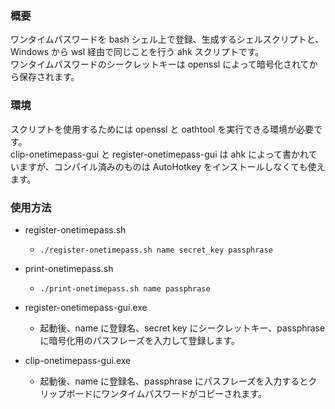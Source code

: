 ### 概要
ワンタイムパスワードを bash シェル上で登録、生成するシェルスクリプトと、Windows から wsl 経由で同じことを行う ahk スクリプトです。  
ワンタイムパスワードのシークレットキーは openssl によって暗号化されてから保存されます。

### 環境
スクリプトを使用するためには openssl と oathtool を実行できる環境が必要です。    
clip-onetimepass-gui と register-onetimepass-gui は ahk によって書かれていますが、コンパイル済みのものは AutoHotkey をインストールしなくても使えます。

### 使用方法
- register-onetimepass.sh
  - `./register-onetimepass.sh name secret_key passphrase`

- print-onetimepass.sh
  - `./print-onetimepass.sh name passphrase`

- register-onetimepass-gui.exe
  - 起動後、name に登録名、secret key にシークレットキー、passphrase に暗号化用のパスフレーズを入力して登録します。

- clip-onetimepass-gui.exe
  - 起動後、name に登録名、passphrase にパスフレーズを入力するとクリップボードにワンタイムパスワードがコピーされます。

